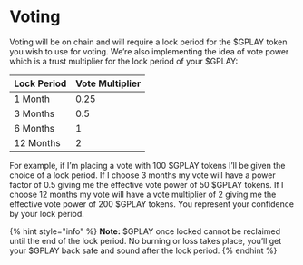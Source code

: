 # Voting

Voting will be on chain and will require a lock period for the $GPLAY token you wish to use for voting. We’re also implementing the idea of vote power which is a trust multiplier for the lock period of your $GPLAY:

| Lock Period | Vote Multiplier |
| ----------- | --------------- |
| 1 Month     | 0.25            |
| 3 Months    | 0.5             |
| 6 Months    | 1               |
| 12 Months   | 2               |

For example, if I’m placing a vote with 100 $GPLAY tokens I’ll be given the choice of a lock period. If I choose 3 months my vote will have a power factor of 0.5 giving me the effective vote power of 50 $GPLAY tokens. If I choose 12 months my vote will have a vote multiplier of 2 giving me the effective vote power of 200 $GPLAY tokens. You represent your confidence by your lock period.

{% hint style="info" %}
**Note:** $GPLAY once locked cannot be reclaimed until the end of the lock period. No burning or loss takes place, you’ll get your $GPLAY back safe and sound after the lock period.
{% endhint %}
